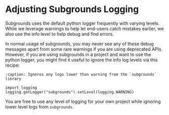 # Adjusting Subgrounds Logging

Subgrounds uses the default python logger frequently with varying levels. While we leverage warnings to help let end-users catch mistakes earlier, we also use the info level to help debug and find errors.

In normal usage of subgrounds, you may never see any of these debug messages apart from some rare warnings if you are using deprecated APIs. However, if you are using subgrounds in a project and want to use the python logger, you might find it useful to ignore the info log levels via this recipe:

```{code-block} python
:caption: Ignores any logs lower than warning from the `subgrounds` library

import logging
logging.getLogger("subgrounds").setLevel(logging.WARNING)
```

You are free to use any level of logging for your own project while ignoring lower level logs from `subgrounds`.
